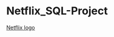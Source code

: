 # Netflix_SQL-Project
[Netflix logo](https://github.com/Nikeshji/Netflix_SQL-Project/blob/main/image.webp)
